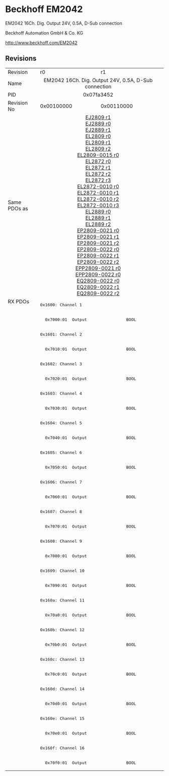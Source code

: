 # Beckhoff EM2042

EM2042 16Ch. Dig. Output 24V, 0.5A, D-Sub connection

Beckhoff Automation GmbH & Co. KG

http://www.beckhoff.com/EM2042

## Revisions
<table>
<tr >
<td>Revision</td>
<td>r0</td>
<td>r1</td>
</tr>
<tr >
<td>Name</td>
<td colspan=2 align="center">EM2042 16Ch. Dig. Output 24V, 0.5A, D-Sub connection</td>
</tr>
<tr >
<td>PID</td>
<td colspan=2 align="center">0x07fa3452</td>
</tr>
<tr >
<td>Revision No</td>
<td>0x00100000</td>
<td>0x00110000</td>
</tr>
<tr >
<td>Same PDOs as</td>
<td colspan=2 align="center"><a href="EJ2809">EJ2809 r1</a><br/><a href="EJ2889">EJ2889 r0</a><br/><a href="EJ2889">EJ2889 r1</a><br/><a href="EL2809">EL2809 r0</a><br/><a href="EL2809">EL2809 r1</a><br/><a href="EL2809">EL2809 r2</a><br/><a href="EL2809-0015">EL2809-0015 r0</a><br/><a href="EL2872">EL2872 r0</a><br/><a href="EL2872">EL2872 r1</a><br/><a href="EL2872">EL2872 r2</a><br/><a href="EL2872">EL2872 r3</a><br/><a href="EL2872-0010">EL2872-0010 r0</a><br/><a href="EL2872-0010">EL2872-0010 r1</a><br/><a href="EL2872-0010">EL2872-0010 r2</a><br/><a href="EL2872-0010">EL2872-0010 r3</a><br/><a href="EL2889">EL2889 r0</a><br/><a href="EL2889">EL2889 r1</a><br/><a href="EL2889">EL2889 r2</a><br/><a href="EP2809-0021">EP2809-0021 r0</a><br/><a href="EP2809-0021">EP2809-0021 r1</a><br/><a href="EP2809-0021">EP2809-0021 r2</a><br/><a href="EP2809-0022">EP2809-0022 r0</a><br/><a href="EP2809-0022">EP2809-0022 r1</a><br/><a href="EP2809-0022">EP2809-0022 r2</a><br/><a href="EPP2809-0021">EPP2809-0021 r0</a><br/><a href="EPP2809-0022">EPP2809-0022 r0</a><br/><a href="EQ2809-0022">EQ2809-0022 r0</a><br/><a href="EQ2809-0022">EQ2809-0022 r1</a><br/><a href="EQ2809-0022">EQ2809-0022 r2</a></td>
</tr>
<tr class="rxpdo pdosection">
<td rowspan=32 valign=top>RX PDOs</td>
<td colspan=2 align="left"><pre>0x1600: Channel 1</pre></td>
<td></td>
</tr>
<tr class="rxpdo">
<td colspan=2 align="left"><pre>  0x7000:01  Output                BOOL</pre></td>
</tr>
<tr class="rxpdo pdosection">
<td colspan=2 align="left"><pre>0x1601: Channel 2</pre></td>
</tr>
<tr class="rxpdo">
<td colspan=2 align="left"><pre>  0x7010:01  Output                BOOL</pre></td>
</tr>
<tr class="rxpdo pdosection">
<td colspan=2 align="left"><pre>0x1602: Channel 3</pre></td>
</tr>
<tr class="rxpdo">
<td colspan=2 align="left"><pre>  0x7020:01  Output                BOOL</pre></td>
</tr>
<tr class="rxpdo pdosection">
<td colspan=2 align="left"><pre>0x1603: Channel 4</pre></td>
</tr>
<tr class="rxpdo">
<td colspan=2 align="left"><pre>  0x7030:01  Output                BOOL</pre></td>
</tr>
<tr class="rxpdo pdosection">
<td colspan=2 align="left"><pre>0x1604: Channel 5</pre></td>
</tr>
<tr class="rxpdo">
<td colspan=2 align="left"><pre>  0x7040:01  Output                BOOL</pre></td>
</tr>
<tr class="rxpdo pdosection">
<td colspan=2 align="left"><pre>0x1605: Channel 6</pre></td>
</tr>
<tr class="rxpdo">
<td colspan=2 align="left"><pre>  0x7050:01  Output                BOOL</pre></td>
</tr>
<tr class="rxpdo pdosection">
<td colspan=2 align="left"><pre>0x1606: Channel 7</pre></td>
</tr>
<tr class="rxpdo">
<td colspan=2 align="left"><pre>  0x7060:01  Output                BOOL</pre></td>
</tr>
<tr class="rxpdo pdosection">
<td colspan=2 align="left"><pre>0x1607: Channel 8</pre></td>
</tr>
<tr class="rxpdo">
<td colspan=2 align="left"><pre>  0x7070:01  Output                BOOL</pre></td>
</tr>
<tr class="rxpdo pdosection">
<td colspan=2 align="left"><pre>0x1608: Channel 9</pre></td>
</tr>
<tr class="rxpdo">
<td colspan=2 align="left"><pre>  0x7080:01  Output                BOOL</pre></td>
</tr>
<tr class="rxpdo pdosection">
<td colspan=2 align="left"><pre>0x1609: Channel 10</pre></td>
</tr>
<tr class="rxpdo">
<td colspan=2 align="left"><pre>  0x7090:01  Output                BOOL</pre></td>
</tr>
<tr class="rxpdo pdosection">
<td colspan=2 align="left"><pre>0x160a: Channel 11</pre></td>
</tr>
<tr class="rxpdo">
<td colspan=2 align="left"><pre>  0x70a0:01  Output                BOOL</pre></td>
</tr>
<tr class="rxpdo pdosection">
<td colspan=2 align="left"><pre>0x160b: Channel 12</pre></td>
</tr>
<tr class="rxpdo">
<td colspan=2 align="left"><pre>  0x70b0:01  Output                BOOL</pre></td>
</tr>
<tr class="rxpdo pdosection">
<td colspan=2 align="left"><pre>0x160c: Channel 13</pre></td>
</tr>
<tr class="rxpdo">
<td colspan=2 align="left"><pre>  0x70c0:01  Output                BOOL</pre></td>
</tr>
<tr class="rxpdo pdosection">
<td colspan=2 align="left"><pre>0x160d: Channel 14</pre></td>
</tr>
<tr class="rxpdo">
<td colspan=2 align="left"><pre>  0x70d0:01  Output                BOOL</pre></td>
</tr>
<tr class="rxpdo pdosection">
<td colspan=2 align="left"><pre>0x160e: Channel 15</pre></td>
</tr>
<tr class="rxpdo">
<td colspan=2 align="left"><pre>  0x70e0:01  Output                BOOL</pre></td>
</tr>
<tr class="rxpdo pdosection">
<td colspan=2 align="left"><pre>0x160f: Channel 16</pre></td>
</tr>
<tr class="rxpdo">
<td colspan=2 align="left"><pre>  0x70f0:01  Output                BOOL</pre></td>
</tr>
</table>

